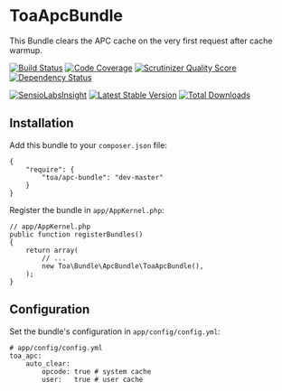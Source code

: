 ToaApcBundle
============

This Bundle clears the APC cache on the very first request after cache warmup.

[build]: https://travis-ci.org/toaotc/ApcBundle
[coverage]: https://scrutinizer-ci.com/g/toaotc/ApcBundle/
[quality]: https://scrutinizer-ci.com/g/toaotc/ApcBundle/
[package]: https://packagist.org/packages/toa/apc-bundle
[dependency]: https://www.versioneye.com/user/projects/5262f16c632bac5e8600000a
[sensiolabsinsight]: https://insight.sensiolabs.com/projects/ba2e2adc-f099-4b82-9411-7417e3b167a5

[![Build Status](https://travis-ci.org/toaotc/ApcBundle.png)][build]
[![Code Coverage](https://scrutinizer-ci.com/g/toaotc/ApcBundle/badges/coverage.png?s=0587d9d52d2c16a425b64935c4deb955fa0e90f4)][coverage]
[![Scrutinizer Quality Score](https://scrutinizer-ci.com/g/toaotc/ApcBundle/badges/quality-score.png?s=c3da9324d7449cbcadfadf91553a8b5f722af90a)][quality]
[![Dependency Status](https://www.versioneye.com/user/projects/5262f16c632bac5e8600000a/badge.png)][dependency]

[![SensioLabsInsight](https://insight.sensiolabs.com/projects/ba2e2adc-f099-4b82-9411-7417e3b167a5/mini.png)][sensiolabsinsight]
[![Latest Stable Version](https://poser.pugx.org/toa/apc-bundle/v/stable.png "Latest Stable Version")][package]
[![Total Downloads](https://poser.pugx.org/toa/apc-bundle/downloads.png "Total Downloads")][package]

## Installation ##

Add this bundle to your `composer.json` file:

    {
        "require": {
            "toa/apc-bundle": "dev-master"
        }
    }

Register the bundle in `app/AppKernel.php`:

    // app/AppKernel.php
    public function registerBundles()
    {
        return array(
            // ...
            new Toa\Bundle\ApcBundle\ToaApcBundle(),
        );
    }

## Configuration ##

Set the bundle's configuration in `app/config/config.yml`:

    # app/config/config.yml
    toa_apc:
        auto_clear:
            opcode: true # system cache
            user:   true # user cache
